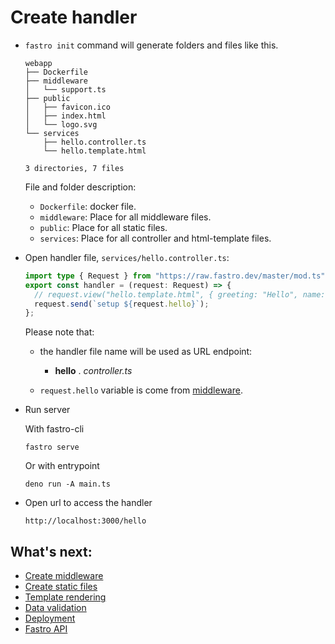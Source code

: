 # Create handler
- `fastro init` command will generate folders and files like this.
    ```
    webapp
    ├── Dockerfile
    ├── middleware
    │   └── support.ts
    ├── public
    │   ├── favicon.ico
    │   ├── index.html
    │   └── logo.svg
    └── services
        ├── hello.controller.ts
        └── hello.template.html

    3 directories, 7 files

    ```
    
    File and folder description:
    - `Dockerfile`: docker file.
    - `middleware`: Place for all middleware files.
    - `public`: Place for all static files.
    - `services`: Place for all controller and html-template files.

- Open handler file, `services/hello.controller.ts`:
    ```ts
    import type { Request } from "https://raw.fastro.dev/master/mod.ts";
    export const handler = (request: Request) => {
      // request.view("hello.template.html", { greeting: "Hello", name: "World" });
      request.send(`setup ${request.hello}`);
    };

    ```

    Please note that: 
    - the handler file name will be used as URL endpoint:

        - **hello** . *controller.ts*

    - `request.hello` variable is come from [middleware](middleware.md).

- Run server

    With fastro-cli
    ```
    fastro serve
    ```
    Or with entrypoint
    ```
    deno run -A main.ts
    ```
- Open url to access the handler
    ```
    http://localhost:3000/hello
    ```

## What's next:
- [Create middleware](middleware.md)
- [Create static files](static.md)
- [Template rendering](rendering.md)
- [Data validation](validation.md)
- [Deployment](deployment.md)
- [Fastro API](api.md)
